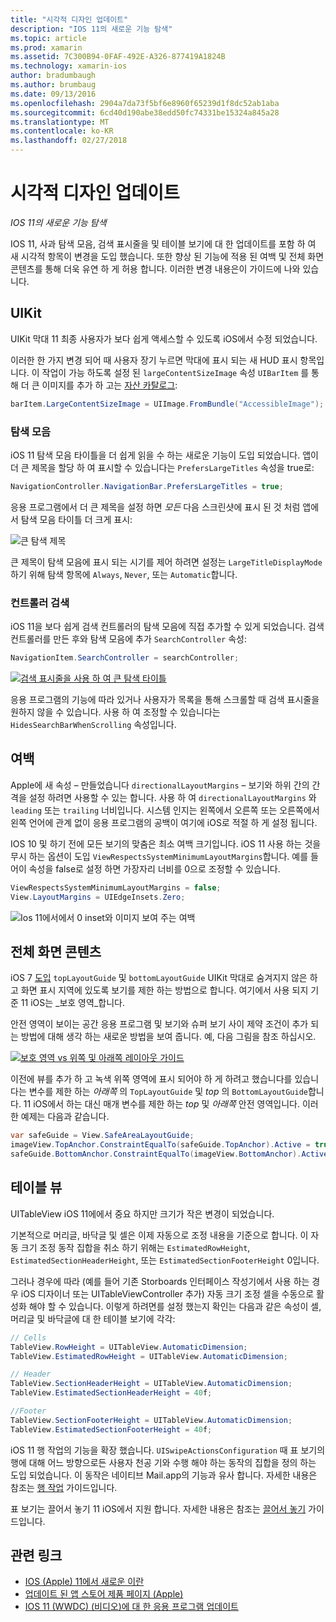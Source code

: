 ```yaml
---
title: "시각적 디자인 업데이트"
description: "IOS 11의 새로운 기능 탐색"
ms.topic: article
ms.prod: xamarin
ms.assetid: 7C300B94-0FAF-492E-A326-877419A1824B
ms.technology: xamarin-ios
author: bradumbaugh
ms.author: brumbaug
ms.date: 09/13/2016
ms.openlocfilehash: 2904a7da73f5bf6e8960f65239d1f8dc52ab1aba
ms.sourcegitcommit: 6cd40d190abe38edd50fc74331be15324a845a28
ms.translationtype: MT
ms.contentlocale: ko-KR
ms.lasthandoff: 02/27/2018
---
```

# <a name="visual-design-updates"></a>시각적 디자인 업데이트

_IOS 11의 새로운 기능 탐색_

IOS 11, 사과 탐색 모음, 검색 표시줄을 및 테이블 보기에 대 한 업데이트를 포함 하 여 새 시각적 항목이 변경을 도입 했습니다. 또한 향상 된 기능에 적용 된 여백 및 전체 화면 콘텐츠를 통해 더욱 유연 하 게 허용 합니다. 이러한 변경 내용은이 가이드에 나와 있습니다.

## <a name="uikit"></a>UIKit

UIKit 막대 11 최종 사용자가 보다 쉽게 액세스할 수 있도록 iOS에서 수정 되었습니다.

이러한 한 가지 변경 되어 때 사용자 장기 누르면 막대에 표시 되는 새 HUD 표시 항목입니다. 이 작업이 가능 하도록 설정 된 `largeContentSizeImage` 속성 `UIBarItem` 를 통해 더 큰 이미지를 추가 하 고는 [자산 카탈로그](~/ios/app-fundamentals/images-icons/displaying-an-image.md):

```csharp
barItem.LargeContentSizeImage = UIImage.FromBundle("AccessibleImage");
```

### <a name="navigation-bar"></a>탐색 모음
iOS 11 탐색 모음 타이틀을 더 쉽게 읽을 수 하는 새로운 기능이 도입 되었습니다. 앱이 더 큰 제목을 할당 하 여 표시할 수 있습니다는 `PrefersLargeTitles` 속성을 true로:

```csharp
NavigationController.NavigationBar.PrefersLargeTitles = true;
```

응용 프로그램에서 더 큰 제목을 설정 하면 _모든_ 다음 스크린샷에 표시 된 것 처럼 앱에서 탐색 모음 타이틀 더 크게 표시:

![큰 탐색 제목](visual-design-images/image7.png)

큰 제목이 탐색 모음에 표시 되는 시기를 제어 하려면 설정는 `LargeTitleDisplayMode` 하기 위해 탐색 항목에 `Always`, `Never`, 또는 `Automatic`합니다.

### <a name="search-controller"></a>컨트롤러 검색

iOS 11을 보다 쉽게 검색 컨트롤러의 탐색 모음에 직접 추가할 수 있게 되었습니다. 검색 컨트롤러를 만든 후와 탐색 모음에 추가 `SearchController` 속성:

```csharp
NavigationItem.SearchController = searchController;
```

[![검색 표시줄을 사용 하 여 큰 탐색 타이틀](visual-design-images/image8-sml.png)](visual-design-images/image8-sml.png)

응용 프로그램의 기능에 따라 있거나 사용자가 목록을 통해 스크롤할 때 검색 표시줄을 원하지 않을 수 있습니다. 사용 하 여 조정할 수 있습니다는 `HidesSearchBarWhenScrolling` 속성입니다.

## <a name="margins"></a>여백

Apple에 새 속성 – 만들었습니다 `directionalLayoutMargins` – 보기와 하위 간의 간격을 설정 하려면 사용할 수 있는 합니다. 사용 하 여 `directionalLayoutMargins` 와 `leading` 또는 `trailing` 너비입니다. 시스템 인지는 왼쪽에서 오른쪽 또는 오른쪽에서 왼쪽 언어에 관계 없이 응용 프로그램의 공백이 여기에 iOS로 적절 하 게 설정 됩니다.

IOS 10 및 하기 전에 모든 보기의 맞춤은 최소 여백 크기입니다. iOS 11 사용 하는 것을 무시 하는 옵션이 도입 `ViewRespectsSystemMinimumLayoutMargins`합니다. 예를 들어이 속성을 false로 설정 하면 가장자리 너비를 0으로 조정할 수 있습니다.

```csharp
ViewRespectsSystemMinimumLayoutMargins = false;
View.LayoutMargins = UIEdgeInsets.Zero;
```
![Ios 11에서에서 0 inset와 이미지 보여 주는 여백](visual-design-images/image9.png)

<a name="fullscreen" />

## <a name="full-screen-content"></a>전체 화면 콘텐츠

iOS 7 [도입](~/ios/platform/introduction-to-ios7/ios7-ui.md#fullscreen) `topLayoutGuide` 및 `bottomLayoutGuide` UIKit 막대로 숨겨지지 않은 하 고 화면 표시 지역에 있도록 보기를 제한 하는 방법으로 합니다. 여기에서 사용 되지 기준 11 iOS는 _보호 영역_합니다.

안전 영역이 보이는 공간 응용 프로그램 및 보기와 슈퍼 보기 사이 제약 조건이 추가 되는 방법에 대해 생각 하는 새로운 방법을 보여 줍니다. 예, 다음 그림을 참조 하십시오.

[![보호 영역 vs 위쪽 및 아래쪽 레이아웃 가이드](visual-design-images/image10-sml.png)](visual-design-images/image10.png)

이전에 뷰를 추가 하 고 녹색 위쪽 영역에 표시 되어야 하 게 하려고 했습니다를 있습니다는 변수를 제한 하는 _아래쪽_ 의 `TopLayoutGuide` 및 _top_ 의 `BottomLayoutGuide`합니다. 11 iOS에서 하는 대신 매개 변수를 제한 하는 _top_ 및 _아래쪽_ 안전 영역입니다. 이러한 예제는 다음과 같습니다.

```csharp
var safeGuide = View.SafeAreaLayoutGuide;
imageView.TopAnchor.ConstraintEqualTo(safeGuide.TopAnchor).Active = true;
safeGuide.BottomAnchor.ConstraintEqualTo(imageView.BottomAnchor).Active = true;
```

## <a name="table-view"></a>테이블 뷰

UITableView iOS 11에에서 중요 하지만 크기가 작은 변경이 되었습니다.

기본적으로 머리글, 바닥글 및 셀은 이제 자동으로 조정 내용을 기준으로 합니다. 이 자동 크기 조정 동작 집합을 취소 하기 위해는 `EstimatedRowHeight`, `EstimatedSectionHeaderHeight`, 또는 `EstimatedSectionFooterHeight` 0입니다.

그러나 경우에 따라 (예를 들어 기존 Storboards 인터페이스 작성기에서 사용 하는 경우 iOS 디자이너 또는 UITableViewController 추가) 자동 크기 조정 셀을 수동으로 활성화 해야 할 수 있습니다. 이렇게 하려면를 설정 했는지 확인는 다음과 같은 속성이 셀, 머리글 및 바닥글에 대 한 테이블 보기에 각각:

```csharp
// Cells
TableView.RowHeight = UITableView.AutomaticDimension;
TableView.EstimatedRowHeight = UITableView.AutomaticDimension;

// Header
TableView.SectionHeaderHeight = UITableView.AutomaticDimension;
TableView.EstimatedSectionHeaderHeight = 40f;

//Footer
TableView.SectionFooterHeight = UITableView.AutomaticDimension;
TableView.EstimatedSectionFooterHeight = 40f;

```

iOS 11 행 작업의 기능을 확장 했습니다. `UISwipeActionsConfiguration` 때 표 보기의 행에 대해 어느 방향으로든 사용자 천공 기와 수행 해야 하는 동작의 집합을 정의 하는 도입 되었습니다. 이 동작은 네이티브 Mail.app의 기능과 유사 합니다. 자세한 내용은 참조는 [행 작업](~/ios/user-interface/controls/tables/row-action.md) 가이드입니다.

표 보기는 끌어서 놓기 11 iOS에서 지원 합니다. 자세한 내용은 참조는 [끌어서 놓기](~/ios/platform/introduction-to-ios11/drag-and-drop.md#uitableview) 가이드입니다.


## <a name="related-links"></a>관련 링크

- [IOS (Apple) 11에서 새로운 이란](https://developer.apple.com/ios/)
- [업데이트 된 앱 스토어 제품 페이지 (Apple)](https://developer.apple.com/app-store/product-page/)
- [IOS 11 (WWDC) (비디오)에 대 한 응용 프로그램 업데이트](https://developer.apple.com/videos/play/wwdc2017/204/)
